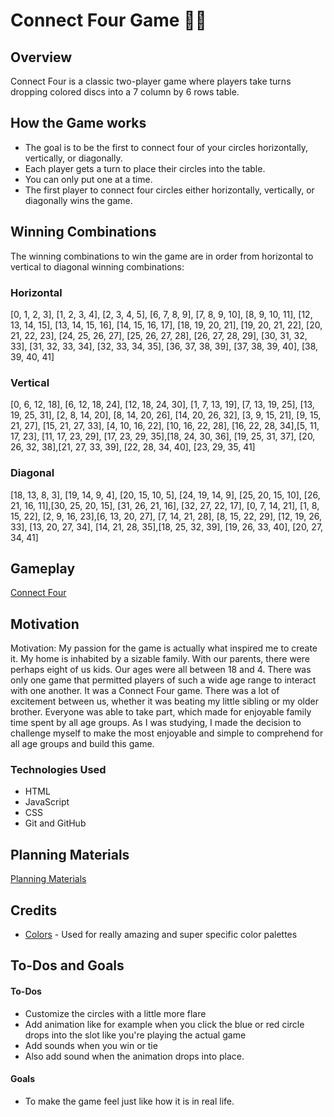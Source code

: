 # Connect Four Game 🔴🔵

## Overview
Connect Four is a classic two-player game where players take turns dropping colored discs into a 7 column by 6 rows table.

## How the Game works
- The goal is to be the first to connect four of your circles horizontally, vertically, or diagonally.
- Each player gets a turn to place their circles into the table.
- You can only put one at a time.
- The first player to connect four circles either horizontally, vertically, or diagonally wins the game.
## Winning Combinations

The winning combinations to win the game are in order from horizontal to vertical to diagonal winning combinations:

### Horizontal
[0, 1, 2, 3], [1, 2, 3, 4], [2, 3, 4, 5],
[6, 7, 8, 9], [7, 8, 9, 10], [8, 9, 10, 11],
[12, 13, 14, 15], [13, 14, 15, 16], [14, 15, 16, 17],
[18, 19, 20, 21], [19, 20, 21, 22], [20, 21, 22, 23],
[24, 25, 26, 27], [25, 26, 27, 28], [26, 27, 28, 29],
[30, 31, 32, 33], [31, 32, 33, 34], [32, 33, 34, 35],
[36, 37, 38, 39], [37, 38, 39, 40], [38, 39, 40, 41]

### Vertical
[0, 6, 12, 18], [6, 12, 18, 24], [12, 18, 24, 30],
[1, 7, 13, 19], [7, 13, 19, 25], [13, 19, 25, 31],
[2, 8, 14, 20], [8, 14, 20, 26], [14, 20, 26, 32],
[3, 9, 15, 21], [9, 15, 21, 27], [15, 21, 27, 33],
[4, 10, 16, 22], [10, 16, 22, 28], [16, 22, 28, 34],[5, 11, 17, 23], [11, 17, 23, 29], [17, 23, 29, 35],[18, 24, 30, 36], [19, 25, 31, 37], [20, 26, 32, 38],[21, 27, 33, 39], [22, 28, 34, 40], [23, 29, 35, 41]

### Diagonal
[18, 13, 8, 3], [19, 14, 9, 4], [20, 15, 10, 5], [24, 19, 14, 9], [25, 20, 15, 10], [26, 21, 16, 11],[30, 25, 20, 15], [31, 26, 21, 16], [32, 27, 22, 17], [0, 7, 14, 21], [1, 8, 15, 22], [2, 9, 16, 23],[6, 13, 20, 27], [7, 14, 21, 28], [8, 15, 22, 29], [12, 19, 26, 33], [13, 20, 27, 34], [14, 21, 28, 35],[18, 25, 32, 39], [19, 26, 33, 40], [20, 27, 34, 41]

## Gameplay
[Connect Four](https://pc1231.github.io/CONNECT-FOUR/)

## Motivation
Motivation:
	My passion for the game is actually what inspired me to create it. My home is inhabited by a sizable family. With our parents, there were perhaps eight of us kids. Our ages were all between 18 and 4. There was only one game that permitted players of such a wide age range to interact with one another. It was a Connect Four game. There was a lot of excitement between us, whether it was beating my little sibling or my older brother. Everyone was able to take part, which made for enjoyable family time spent by all age groups. As I was studying, I made the decision to challenge myself to make the most enjoyable and simple to comprehend for all age groups and build this game.
 
 ### Technologies Used
- HTML
- JavaScript
- CSS
- Git and GitHub
## Planning Materials
[Planning Materials](https://docs.google.com/document/d/11jyY4j7Vdj1NDrF25JkGD28lRDYABW26yv0P4a4rJBc/edit?usp=sharing)

## Credits

- [Colors](https://coolors.co) - Used for really amazing and super specific color palettes
## To-Dos and Goals

#### To-Dos

- Customize the circles with a little more flare
- Add animation like for example when you click the blue or red circle drops into the slot like you're playing the actual game
- Add sounds when you win or tie
- Also add sound when the animation drops into place.

#### Goals

- To make the game feel just like how it is in real life.
